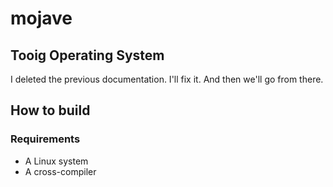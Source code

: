 # mojave
## Tooig Operating System

I deleted the previous documentation. I'll fix it. And then we'll go from there.

## How to build
### Requirements

- A Linux system
- A cross-compiler

